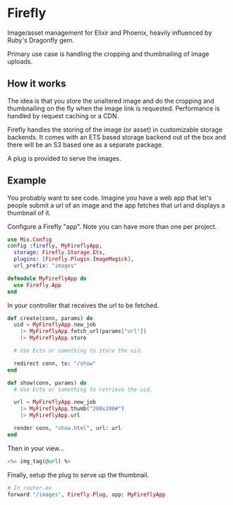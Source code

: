 # Firefly

Image/asset management for Elixir and Phoenix, heavily influenced by Ruby's
Dragonfly gem.

Primary use case is handling the cropping and thumbnailing of image uploads.

## How it works

The idea is that you store the unaltered image and do the cropping and
thumbnailing on the fly when the image link is requested. Performance is
handled by request caching or a CDN.

Firefly handles the storing of the image (or asset) in customizable storage
backends. It comes with an ETS based storage backend out of the box and there
will be an S3 based one as a separate package.

A plug is provided to serve the images.

## Example

You probably want to see code. Imagine you have a web app that let's people
submit a url of an image and the app fetches that url and displays a thumbnail
of it.

Configure a Firefly "app". Note you can have more than one per project.
```elixir
use Mix.Config
config :firefly, MyFireflyApp,
  storage: Firefly.Storage.Ets,
  plugins: [Firefly.Plugin.ImageMagick],
  url_prefix: "images"

defmodule MyFireflyApp do
  use Firefly.App
end
```

In your controller that receives the url to be fetched.
```elixir
def create(conn, params) do
  uid = MyFireflyApp.new_job
    |> MyFireflyApp.fetch_url(params["url"])
    |> MyFireflyApp.store

  # Use Ecto or something to store the uid.

  redirect conn, to: "/show"
end

def show(conn, params) do
  # Use Ecto or something to retrieve the uid.

  url = MyFireflyApp.new_job
    |> MyFireflyApp.thumb("200x200#")
    |> MyFireflyApp.url

  render conn, "show.html", url: url
end
```

Then in your view...
```elixir
<%= img_tag(@url) %>
```

Finally, setup the plug to serve up the thumbnail.
```elixir
# In router.ex
forward "/images", Firefly.Plug, app: MyFireflyApp
```
